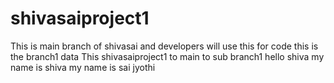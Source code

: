 # shivasaiproject1
This is main branch of shivasai and developers will use this for code
this is the branch1 data
This shivasaiproject1 to main to sub branch1
hello shiva
my name is shiva
my name is sai jyothi
